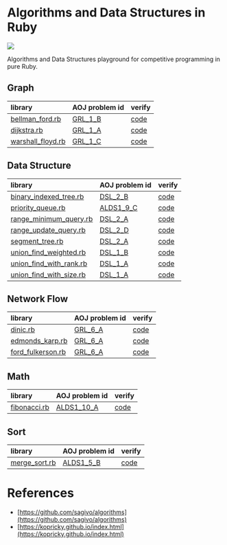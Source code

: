 # Algorithms and Data Structures in Ruby

![](https://github.com/9sako6/ruby-datastructures-algorithms/workflows/verify%20libraries/badge.svg)

Algorithms and Data Structures playground for competitive programming in pure Ruby.
## Graph
| library | AOJ problem id | verify |
| :---- | :---- | :---- |
|[bellman_ford.rb](https://github.com/9sako6/ruby-datastructures-algorithms/blob/master/lib/bellman_ford.rb)|[GRL_1_B](https://onlinejudge.u-aizu.ac.jp/problems/GRL_1_B)|[code](https://github.com/9sako6/ruby-datastructures-algorithms/blob/master/spec/aoj_solver/bellman_ford.rb)|
|[dijkstra.rb](https://github.com/9sako6/ruby-datastructures-algorithms/blob/master/lib/dijkstra.rb)|[GRL_1_A](https://onlinejudge.u-aizu.ac.jp/courses/library/5/GRL/1/GRL_1_A)|[code](https://github.com/9sako6/ruby-datastructures-algorithms/blob/master/spec/aoj_solver/dijkstra.rb)|
|[warshall_floyd.rb](https://github.com/9sako6/ruby-datastructures-algorithms/blob/master/lib/warshall_floyd.rb)|[GRL_1_C](https://onlinejudge.u-aizu.ac.jp/courses/library/5/GRL/1/GRL_1_C)|[code](https://github.com/9sako6/ruby-datastructures-algorithms/blob/master/spec/aoj_solver/warshall_floyd.rb)|
## Data Structure
| library | AOJ problem id | verify |
| :---- | :---- | :---- |
|[binary_indexed_tree.rb](https://github.com/9sako6/ruby-datastructures-algorithms/blob/master/lib/binary_indexed_tree.rb)|[DSL_2_B](https://onlinejudge.u-aizu.ac.jp/problems/DSL_2_B)|[code](https://github.com/9sako6/ruby-datastructures-algorithms/blob/master/spec/aoj_solver/binary_indexed_tree.rb)|
|[priority_queue.rb](https://github.com/9sako6/ruby-datastructures-algorithms/blob/master/lib/priority_queue.rb)|[ALDS1_9_C](https://onlinejudge.u-aizu.ac.jp/solutions/problem/ALDS1_9_C)|[code](https://github.com/9sako6/ruby-datastructures-algorithms/blob/master/spec/aoj_solver/priority_queue.rb)|
|[range_minimum_query.rb](https://github.com/9sako6/ruby-datastructures-algorithms/blob/master/lib/range_minimum_query.rb)|[DSL_2_A](https://onlinejudge.u-aizu.ac.jp/courses/library/3/DSL/1/DSL_2_A)|[code](https://github.com/9sako6/ruby-datastructures-algorithms/blob/master/spec/aoj_solver/range_minimum_query.rb)|
|[range_update_query.rb](https://github.com/9sako6/ruby-datastructures-algorithms/blob/master/lib/range_update_query.rb)|[DSL_2_D](https://onlinejudge.u-aizu.ac.jp/courses/library/3/DSL/1/DSL_2_D)|[code](https://github.com/9sako6/ruby-datastructures-algorithms/blob/master/spec/aoj_solver/range_update_query.rb)|
|[segment_tree.rb](https://github.com/9sako6/ruby-datastructures-algorithms/blob/master/lib/segment_tree.rb)|[DSL_2_A](https://onlinejudge.u-aizu.ac.jp/courses/library/3/DSL/1/DSL_2_A)|[code](https://github.com/9sako6/ruby-datastructures-algorithms/blob/master/spec/aoj_solver/segment_tree.rb)|
|[union_find_weighted.rb](https://github.com/9sako6/ruby-datastructures-algorithms/blob/master/lib/union_find_weighted.rb)|[DSL_1_B](https://onlinejudge.u-aizu.ac.jp/courses/library/3/DSL/1/DSL_1_B)|[code](https://github.com/9sako6/ruby-datastructures-algorithms/blob/master/spec/aoj_solver/union_find_weighted.rb)|
|[union_find_with_rank.rb](https://github.com/9sako6/ruby-datastructures-algorithms/blob/master/lib/union_find_with_rank.rb)|[DSL_1_A](https://onlinejudge.u-aizu.ac.jp/courses/library/3/DSL/1/DSL_1_A)|[code](https://github.com/9sako6/ruby-datastructures-algorithms/blob/master/spec/aoj_solver/union_find_with_rank.rb)|
|[union_find_with_size.rb](https://github.com/9sako6/ruby-datastructures-algorithms/blob/master/lib/union_find_with_size.rb)|[DSL_1_A](https://onlinejudge.u-aizu.ac.jp/courses/library/3/DSL/1/DSL_1_A)|[code](https://github.com/9sako6/ruby-datastructures-algorithms/blob/master/spec/aoj_solver/union_find_with_size.rb)|
## Network Flow
| library | AOJ problem id | verify |
| :---- | :---- | :---- |
|[dinic.rb](https://github.com/9sako6/ruby-datastructures-algorithms/blob/master/lib/dinic.rb)|[GRL_6_A](https://onlinejudge.u-aizu.ac.jp/problems/GRL_6_A)|[code](https://github.com/9sako6/ruby-datastructures-algorithms/blob/master/spec/aoj_solver/dinic.rb)|
|[edmonds_karp.rb](https://github.com/9sako6/ruby-datastructures-algorithms/blob/master/lib/edmonds_karp.rb)|[GRL_6_A](https://onlinejudge.u-aizu.ac.jp/problems/GRL_6_A)|[code](https://github.com/9sako6/ruby-datastructures-algorithms/blob/master/spec/aoj_solver/edmonds_karp.rb)|
|[ford_fulkerson.rb](https://github.com/9sako6/ruby-datastructures-algorithms/blob/master/lib/ford_fulkerson.rb)|[GRL_6_A](https://onlinejudge.u-aizu.ac.jp/problems/GRL_6_A)|[code](https://github.com/9sako6/ruby-datastructures-algorithms/blob/master/spec/aoj_solver/ford_fulkerson.rb)|
## Math
| library | AOJ problem id | verify |
| :---- | :---- | :---- |
|[fibonacci.rb](https://github.com/9sako6/ruby-datastructures-algorithms/blob/master/lib/fibonacci.rb)|[ALDS1_10_A](https://onlinejudge.u-aizu.ac.jp/problems/ALDS1_10_A)|[code](https://github.com/9sako6/ruby-datastructures-algorithms/blob/master/spec/aoj_solver/fibonacci.rb)|
## Sort
| library | AOJ problem id | verify |
| :---- | :---- | :---- |
|[merge_sort.rb](https://github.com/9sako6/ruby-datastructures-algorithms/blob/master/lib/merge_sort.rb)|[ALDS1_5_B](https://onlinejudge.u-aizu.ac.jp/courses/lesson/1/ALDS1/5/ALDS1_5_B)|[code](https://github.com/9sako6/ruby-datastructures-algorithms/blob/master/spec/aoj_solver/merge_sort.rb)|
# References
- [https://github.com/sagivo/algorithms](https://github.com/sagivo/algorithms)
- [https://kopricky.github.io/index.html](https://kopricky.github.io/index.html)
